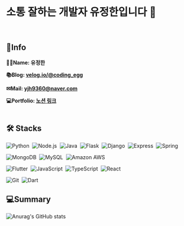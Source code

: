 <!--센터 버전
<h1 align="center" style="font-weight:bold">Hi there, I'm Jeonghan 👋</h1>

<h2 align="center" style="font-weight:bold">👋Introduce</h2>
<div align="center" style="font-weight:bold">🙋‍♂️Name: 유정한 <br/></div>
<div align="center" style="font-weight:bold" onclick="location.href='https://velog.io/@coding_egg'">📚Blog: <a href = "https://velog.io/@coding_egg"> velog.io/@coding_egg</a> <br/></div>
<div align="center" style="font-weight:bold" onclick="location.href='mailto:yjh9360@naver.com'">✉Mail: <a href = "mailto:yjh9360@naver.com"> yjh9360@naver.com</a><br/></div>

<h2 align="center" style="font-weight:bold">🛠Languages and Tools🛠</h2>
<div align="center">
  <img src="https://img.shields.io/badge/Python-3766AB?style=flat-square&logo=Python&logoColor=white"/>&nbsp;
  <img src="https://img.shields.io/badge/Flask-000000?style=flat-square&logo=Flask&logoColor=white"/>&nbsp;
  <img src="https://img.shields.io/badge/Kotlin-0095D5?style=flat-square&logo=Kotlin&logoColor=white"/> <img src="https://img.shields.io/badge/C-A8B9CC?style=flat-square&logo=C&logoColor=white"/>&nbsp;
  <img src="https://img.shields.io/badge/Java-007396?style=flat-square&logo=Java&logoColor=white"/>&nbsp;
  <img src="https://img.shields.io/badge/JavaScript-F7DF1E?style=flat-square&logo=JavaScript&logoColor=white"/>&nbsp;
  <img src="https://img.shields.io/badge/MySQL-4479A1?style=flat-square&logo=MySQL&logoColor=white"/>&nbsp;
  <img src="https://img.shields.io/badge/SQLite-003B57?style=flat-square&logo=SQLite&logoColor=white"/>&nbsp;
</div>
-->

<!--일반 버전-->

# 소통 잘하는 개발자 유정한입니다 👋
<br>

## 👋Info
**🙋‍♂️Name: 유정한**<br>

**📚Blog: [velog.io/@coding_egg](https://velog.io/@coding_egg)**

**✉Mail: [yjh9360@naver.com](mailto:yjh9360@naver.com)**

**💻Portfolio: [노션 링크](https://chrome-mist-228.notion.site/b0804e3480804f358f0e5000517d1b0f)**
<br/><br/>

## 🛠 Stacks

<img alt="Python" src="https://img.shields.io/badge/Python-3766AB.svg?&style=flat-square&logo=Python&logoColor=white"/>&nbsp;
<img alt="Node.js" src="https://img.shields.io/badge/Node.js-339933.svg?&style=flat-square&logo=Node.js&logoColor=white"/>&nbsp;
<img alt="Java" src="https://img.shields.io/badge/Java-007396.svg?&style=flat-square&logo=Java&logoColor=white"/>&nbsp;
<img alt="Flask" src="https://img.shields.io/badge/Flask-000000.svg?&style=flat-square&logo=Flask&logoColor=white"/>&nbsp;
<img alt="Django" src="https://img.shields.io/badge/Django-092E20.svg?&style=flat-square&logo=Django&logoColor=white"/>&nbsp;
<img alt="Express" src="https://img.shields.io/badge/Express-000000.svg?&style=flat-square&logo=Express&logoColor=white"/>&nbsp;
<img alt="Spring" src="https://img.shields.io/badge/Spring-6DB33F.svg?&style=flat-square&logo=Spring&logoColor=white"/>

<img alt="MongoDB" src="https://img.shields.io/badge/MongoDB-47A248.svg?&style=flat-square&logo=MongoDB&logoColor=white"/>&nbsp;
<img alt="MySQL" src="https://img.shields.io/badge/MySQL-4479A1.svg?&style=flat-square&logo=MySQL&logoColor=white"/>&nbsp;
<img alt="Amazon AWS" src="https://img.shields.io/badge/AWS-232F3E.svg?&style=flat-square&logo=Amazon AWS&logoColor=white"/>

<img alt="Flutter" src="https://img.shields.io/badge/Flutter-02569B.svg?&style=flat-square&logo=Flutter&logoColor=white"/>&nbsp;
<img alt="JavaScript" src="https://img.shields.io/badge/JavaScript-F7DF1E.svg?&style=flat-square&logo=JavaScript&logoColor=white"/>&nbsp;
<img alt="TypeScript" src="https://img.shields.io/badge/TypeScript-3178C6.svg?&style=flat-square&logo=TypeScript&logoColor=white"/>&nbsp;
<img alt="React" src="https://img.shields.io/badge/React-61DAFB.svg?&style=flat-square&logo=React&logoColor=white"/>

<img alt="Git" src="https://img.shields.io/badge/Git-F05032.svg?&style=flat-square&logo=Git&logoColor=white"/>&nbsp;
<img alt="Dart" src="https://img.shields.io/badge/Dart-0175C2.svg?&style=flat-square&logo=Dart&logoColor=white"/>

## 💻Summary

  ![Anurag's GitHub stats](https://github-readme-stats.vercel.app/api?username=youjeonghan&hide_border=true&show_icons=true&include_all_commits=true&count_private=true&line_height=24&text_color=ffffff&icon_color=ffffff&bg_color=0,fd1d1d,e1306c,c13584,833ab4&title_color=ffffff)
